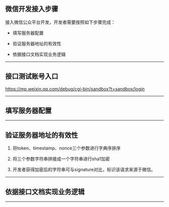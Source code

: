 ## 微信开发接入步骤

  接入微信公众平台开发，开发者需要按照如下步骤完成：

* 填写服务器配置

* 验证服务器地址的有效性

* 依据接口文档实现业务逻辑

---
## 接口测试账号入口

https://mp.weixin.qq.com/debug/cgi-bin/sandbox?t=sandbox/login


---

## 填写服务器配置


---

## 验证服务器地址的有效性

1. 将token、timestamp、nonce三个参数进行字典序排序

2. 将三个参数字符串拼接成一个字符串进行sha1加密

3. 开发者获得加密后的字符串可与signature对比，标识该请求来源于微信。

---

## 依据接口文档实现业务逻辑

---



